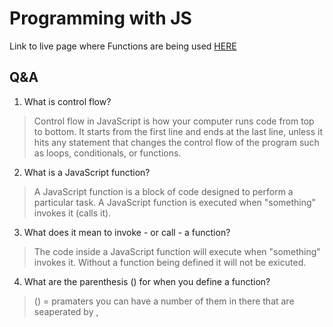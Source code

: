 # Programming with JS

Link to live page where Functions are being used [HERE](https://qualitymermaid.github.io/html-demo/links.html)

## Q&A
1. What is control flow?
> Control flow in JavaScript is how your computer runs code from top to bottom. It starts from the first line and ends at the last line, unless it hits any statement that changes the control flow of the program such as loops, conditionals, or functions.
2. What is a JavaScript function?
> A JavaScript function is a block of code designed to perform a particular task. A JavaScript function is executed when "something" invokes it (calls it).
3. What does it mean to invoke - or call - a function?
> The code inside a JavaScript function will execute when "something" invokes it. Without a function being defined it will not be exicuted. 
4. What are the parenthesis () for when you define a function?
> () = pramaters you can have a number of them in there that are seaperated by ,